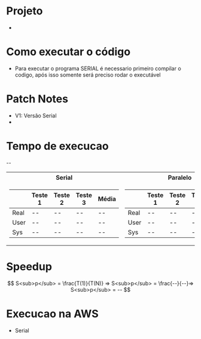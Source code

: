 # Projeto
-

# Como executar o código
- Para executar o programa SERIAL é necessario primeiro compilar o codigo, após isso somente será preciso rodar o executável
# Patch Notes
- V1: Versão Serial
-
# Tempo de execucao
--
<table>
<tr><th>Serial </th><th>Paralelo</th></tr>
<tr><td>

|&nbsp;|Teste 1|Teste 2|Teste 3|Média| 
|--|--|--|--|--|
|Real|--|--|--|--|
|User|--|--|--|--|
|Sys|--|--|--|--|
  
</td><td>

|&nbsp;|Teste 1|Teste 2|Teste 3|Média| 
|--|--|--|--|--|
|Real|--|--|--|--|
|User|--|--|--|--|
|Sys|--|--|--|--|
  
</td></tr> </table>

# Speedup

$$
S<sub>p</sub> = \frac{T(1)}{T(N)} => S<sub>p</sub> = \frac{--}{--}=> S<sub>p</sub> = --
$$

# Execucao na AWS
- Serial <br>
